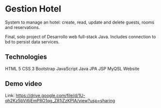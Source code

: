 # Gestion Hotel
System to manage an  hotel: create, read, update and delete guests, rooms and reservations.

Final, solo project of Desarrollo web full-stack Java. Includes connection to bd to persist data services.

## Technologies
HTML 5
CSS 3
Bootstrap
JavaScript
Java
JPA
JSP
MyQSL
Website

## Demo video
Link: https://drive.google.com/file/d/1U-qh2Kz5bVi6jEmP8O1qg_Z81iZzKPIA/view?usp=sharing
